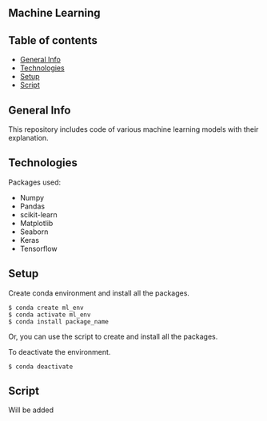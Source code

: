 ## Machine Learning 

## Table of contents
* [General Info](#general-info)
* [Technologies](#technologies)
* [Setup](#setup)
* [Script](#script)

## General Info
This repository includes code of various machine learning models with their explanation.

## Technologies
Packages used:
* Numpy
* Pandas
* scikit-learn
* Matplotlib
* Seaborn
* Keras 
* Tensorflow
	
## Setup
Create conda environment and install all the packages.
```
$ conda create ml_env
$ conda activate ml_env
$ conda install package_name
```
Or, you can use the script to create and install all the packages.

To deactivate the environment.
```
$ conda deactivate
```

## Script
Will be added

